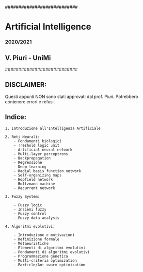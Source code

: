 ###########################
# Artificial Intelligence #
###      2020/2021      ###
##     V. Piuri - UniMi  ##
###########################

## DISCLAIMER: ##
Questi appunti NON sono stati approvati dal prof. Piuri. 
Potrebbero contenere errori e refusi.

## Indice: ##

    1. Introduzione all'Intelligenza Artificiale

    2. Reti Neurali:
        - Fondamenti biologici 
        - Treshold logic unit
        - Artificial neural network
        - Multi-layer perceptrons
        - Backpropagation
        - Regressione
        - Deep learning
        - Radial basis function network
        - Self-organizing maps
        - Hopfield network
        - Boltzmann machine
        - Recurrent network

    3. Fuzzy System:

        - Fuzzy logic 
        - Insiemi fuzzy
        - Fuzzy control 
        - Fuzzy data analysis

    4. Algoritmi evolutivi:
    
        - Introduzione e motivazioni
        - Definizione formale
        - Metaeuristiche
        - Elementi di algoritmi evolutivi
        - Fondamenti di algoritmi evolutivi
        - Programmazione genetica
        - Multi-criteria optimization
        - Particle/Ant swarm optimization

